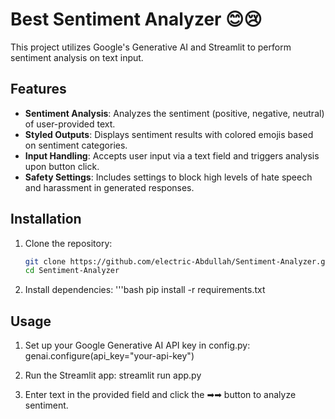 # Best Sentiment Analyzer 😊😢

This project utilizes Google's Generative AI and Streamlit to perform sentiment analysis on text input.

## Features

- **Sentiment Analysis**: Analyzes the sentiment (positive, negative, neutral) of user-provided text.
- **Styled Outputs**: Displays sentiment results with colored emojis based on sentiment categories.
- **Input Handling**: Accepts user input via a text field and triggers analysis upon button click.
- **Safety Settings**: Includes settings to block high levels of hate speech and harassment in generated responses.

## Installation

1. Clone the repository:

   ```bash
   git clone https://github.com/electric-Abdullah/Sentiment-Analyzer.git
   cd Sentiment-Analyzer
   
2. Install dependencies:
   '''bash 
      pip install -r requirements.txt
   
## Usage
1. Set up your Google Generative AI API key in config.py:
  genai.configure(api_key="your-api-key")

2. Run the Streamlit app:
   streamlit run app.py

3. Enter text in the provided field and click the ➡➡ button to analyze sentiment.

